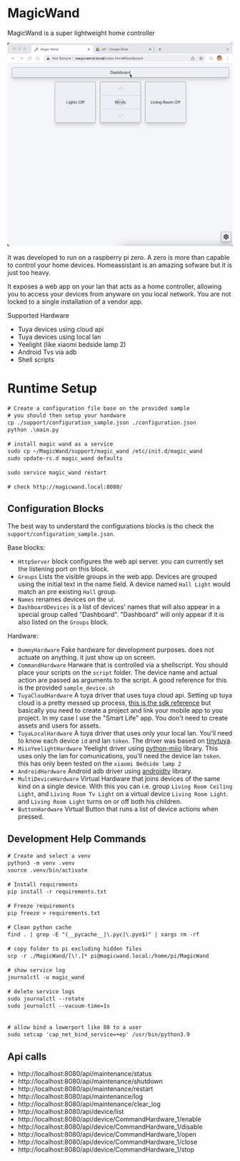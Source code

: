 # MagicWand
MagicWand is a super lightweight home controller

![MagicWand](https://github.com/RuiVarela/MagicWand/raw/main/readme00.gif)   

It was developed to run on a raspberry pi zero. A zero is more than capable to control your home devices. Homeassistant is an amazing sofware but it is just too heavy.   

It exposes a web app on your lan that acts as a home controller, allowing you to access your devices from anyware on you local network. You are not locked to a single installation of a vendor app.

Supported Hardware
- Tuya devices using cloud api
- Tuya devices using local lan
- Yeelight (like xiaomi bedside lamp 2)
- Android Tvs via adb
- Shell scripts

# Runtime Setup
```
# Create a configuration file base on the provided sample
# you should then setup your handware
cp ./support/configuration_sample.json ./configuration.json
python .\main.py

# install magic wand as a service
sudo cp ~/MagicWand/support/magic_wand /etc/init.d/magic_wand
sudo update-rc.d magic_wand defaults

sudo service magic_wand restart

# check http://magicwand.local:8080/
```

## Configuration Blocks
The best way to understard the configurations blocks is tho check the `support/configuration_sample.json`.   

Base blocks:
- `HttpServer` block configures the web api server. you can currently set the listening port on this block.
- `Groups` Lists the visible groups in the web app. Devices are grouped using the initial text in the name field. A device named `Hall Light` would match an pre existing `Hall` group.
- `Names` renames devices on the ui.
- `DashboardDevices` is a list of devices' names that will also appear in a special group called "Dashboard". "Dashboard" will only appear if it is also listed on the `Groups` block. 

Hardware:
- `DummyHardware` Fake hardware for development purposes. does not actuate on anything. it just show up on screen.
- `CommandHardware` Harware that is controlled via a shellscript. You should place your scripts on the `script` folder. The device name and actual action are passed as arguments to the script. A good reference for this is the provided `sample_device.sh`
- `TuyaCloudHardware` A tuya driver that uses tuya cloud api. Setting up tuya cloud is a pretty messed up process, [this is the sdk reference](https://github.com/tuya/tuya-iot-python-sdk) but basically you need to create a project and link your mobile app to you project. In my case I use the "Smart Life" app. You don't need to create assets and users for assets.
- `TuyaLocalHardware` A tuya driver that uses only your local lan. You'll need to know each device `id` and lan `token`. The driver was based on [tinytuya](https://github.com/jasonacox/tinytuya).
- `MiioYeelightHardware` Yeelight driver using [python-miio](https://github.com/rytilahti/python-miio) library. This uses only the lan for comunications, you'll need the device lan `token`. this has only been tested on the `xiaomi Bedside lamp 2`
- `AndroidHardware` Android adb driver using [androidtv](https://github.com/JeffLIrion/python-androidtv) library. 
- `MultiDeviceHardware` Virtual Hardware that joins devices of the same kind on a single device. With this you can i.e. group `Living Room Ceiling Light`, and `Living Room Tv Light` on a virtual device `Living Room Light`. and `Living Room Light` turns on or off both his children. 
- `ButtonHardware` Virtual Button that runs a list of device actions when pressed.


## Development Help Commands

```
# Create and select a venv
python3 -m venv .venv
source .venv/bin/activate

# Install requirements
pip install -r requirements.txt

# Freeze requirements
pip freeze > requirements.txt

# Clean python cache
find . | grep -E "(__pycache__|\.pyc|\.pyo$)" | xargs rm -rf

# copy folder to pi excluding hidden files
scp -r ./MagicWand/[\!.]* pi@magicwand.local:/home/pi/MagicWand

# show service log
journalctl -u magic_wand

# delete service logs
sudo journalctl --rotate
sudo journalctl --vacuum-time=1s


# allow bind a lowerport like 80 to a user 
sudo setcap 'cap_net_bind_service=+ep' /usr/bin/python3.9
```

## Api calls
- http://localhost:8080/api/maintenance/status
- http://localhost:8080/api/maintenance/shutdown
- http://localhost:8080/api/maintenance/restart
- http://localhost:8080/api/maintenance/log
- http://localhost:8080/api/maintenance/clear_log
- http://localhost:8080/api/device/list
- http://localhost:8080/api/device/CommandHardware_1/enable
- http://localhost:8080/api/device/CommandHardware_1/disable
- http://localhost:8080/api/device/CommandHardware_1/open
- http://localhost:8080/api/device/CommandHardware_1/close
- http://localhost:8080/api/device/CommandHardware_1/stop

